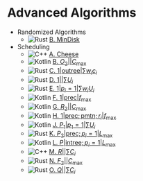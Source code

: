# Advanced Algorithms

[Rust]: https://img.shields.io/badge/Rust-grey?style=flat-square&logo=Rust&logoColor=crimson
[Kotlin]: https://img.shields.io/badge/Kotlin-grey?style=flat-square&logo=Kotlin
[C++]: https://img.shields.io/badge/C%2B%2B-grey?style=flat-square&logo=C%2B%2B

- Randomized Algorithms
  - ![Rust] [B. MinDisk](rust/src/randomized/hell_flapper.rs)
- Scheduling
  - ![C++] [A. Cheese](cplusplus/a_cheese.cpp)
  - ![Kotlin] [B. $O_2 ||C_{\max}$](kotlin/src/bO2CMax.kt)
  - ![Rust] [C. $1 | \text{outree} | \sum w_i c_i$](rust/src/scheduling/c_p1_outree_sum_wc.rs)
  - ![Rust] [D. $1 || \sum U_i$](rust/src/scheduling/d_p1_sum_u.rs)
  - ![Rust] [E. $1 | p_i = 1 | \sum w_i U_i$](rust/src/scheduling/e_p1_sum_wu.rs)
  - ![Kotlin] [F. $1 | \text{prec} | f_{\max}$](kotlin/src/fP1PrecFMax.kt)
  - ![Kotlin] [G. $R_2 || C_{\max}$](kotlin/src/gR2CMax.kt)
  - ![Kotlin] [H. $1 | \text{prec}; \text{pmtn}; r_i | f_{\max}$](kotlin/src/h1PrecPmtnRFMax.kt)
  - ![Kotlin] [J. $P_1 | p_1 = 1 |\sum U_i$](kotlin/src/jP1P1SumU.kt)
  - ![Rust] [K. $P_2 | \text{prec}; p_i = 1 | L_{\max}$](rust/src/scheduling/k_p2_prec_p1_l_max.rs)
  - ![Kotlin] [L. $P | \text{intree}; p_i = 1 | L_{\max}$](kotlin/src/lPIntreeP1LMax.kt)
  - ![C++] [M. $R || \sum C_i$](cplusplus/m_r_sum_c.cpp)
  - ![Rust] [N. $F_2 || C_{\max}$](rust/src/scheduling/n_f2_c_max.rs)
  - ![Rust] [O. $Q || \sum C_i$](rust/src/scheduling/o_q_sum_c.rs)
